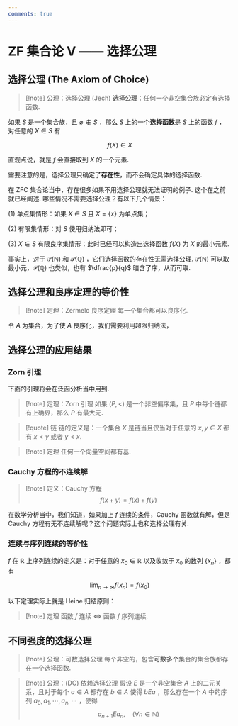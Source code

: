 ```yaml
---
comments: true
---
```

# ZF 集合论 V —— 选择公理
## 选择公理 (The Axiom of Choice)

>[!note] 公理：选择公理 (Jech)
>**选择公理**：任何一个非空集合族必定有选择函数.

如果 $S$ 是一个集合族，且 $\varnothing\notin S$ ，那么 $S$ 上的一个**选择函数**是 $S$ 上的函数 $f$ ，对任意的 $X\in S$ 有

$$
f(X)\in X
$$

直观点说，就是 $f$ 会直接取到 $X$ 的一个元素.

需要注意的是，选择公理只确定了**存在性**，而不会确定具体的选择函数. 


在 ZFC 集合论当中，存在很多如果不用选择公理就无法证明的例子. 这个在之前就已经阐述. 哪些情况不需要选择公理？有以下几个情景：

(1) 单点集情形：如果 $X\in S$ 且 $X = \left\lbrace x \right\rbrace$ 为单点集；

(2) 有限集情形：对 $S$ 使用归纳法即可；

(3) $X\in S$ 有限良序集情形：此时已经可以构造出选择函数 $f(X)$ 为 $X$ 的最小元素.


事实上，对于 $\mathcal{P}(\mathbb{N})$ 和 $\mathcal{P}(\mathbb{Q})$ ，它们选择函数的存在性无需选择公理. $\mathcal{P}(\mathbb{N})$ 可以取最小元，$\mathcal{P}(\mathbb{Q})$ 也类似，也有 $\dfrac{p}{q}$ 暗含了序，从而可取.

## 选择公理和良序定理的等价性

>[!note] 定理：Zermelo 良序定理
>每一个集合都可以良序化.

令 $A$ 为集合，为了使 $A$ 良序化，我们需要利用超限归纳法，



## 选择公理的应用结果
### Zorn 引理
下面的引理将会在泛函分析当中用到.
>[!note] 定理：Zorn 引理
>如果 $(P,<)$ 是一个非空偏序集，且 $P$ 中每个链都有上确界，那么 $P$ 有最大元.

>[!quote] 链
>链的定义是：一个集合 $X$ 是链当且仅当对于任意的 $x,y\in X$ 都有 $x < y$ 或者 $y<x$.



>[!note] 定理
>任何一个向量空间都有基.

### Cauchy 方程的不连续解
>[!note] 定义：Cauchy 方程
>$$ f(x+y) = f(x) + f(y) $$

在数学分析当中，我们知道，如果加上 $f$ 连续的条件，Cauchy 函数就有解，但是 Cauchy 方程有无不连续解呢？这个问题实际上也和选择公理有关.


### 连续与序列连续的等价性
$f$ 在 $\mathbb{R}$ 上序列连续的定义是：对于任意的 $x_0\in \mathbb{R}$ 以及收敛于 $x_0$ 的数列 $\left\lbrace x_n \right\rbrace$ ，都有

$$
\lim_{n\to \infty} f(x_n) = f(x_0)
$$

以下定理实际上就是 Heine 归结原则：
>[!note] 定理
>函数 $f$ 连续 $\iff$ 函数 $f$ 序列连续.
>


## 不同强度的选择公理
>[!note] 公理：可数选择公理
>每个非空的，包含**可数多个**集合的集合族都存在一个选择函数.


>[!note] 公理：(DC) 依赖选择公理
>假设 $E$ 是一个非空集合 $A$ 上的二元关系，且对于每个 $a\in A$ 都存在 $b\in A$ 使得 $bEa$ ，那么存在一个 $A$ 中的序列 $a_0,a_1,\cdots,a_n,\cdots$ ，使得
>$$ a_{n+1}E a_n, \quad (\forall n\in \mathbb{N}) $$

